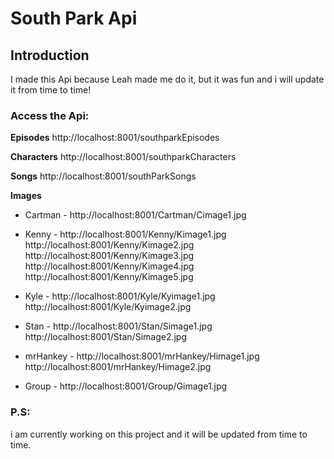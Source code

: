 # South Park Api





## Introduction
I made this Api because Leah made me do it, but it was fun and i will update it from time to time!






### Access the Api:


**Episodes**
http://localhost:8001/southparkEpisodes

**Characters**
http://localhost:8001/southparkCharacters

**Songs**
http://localhost:8001/southParkSongs

**Images**
- Cartman - http://localhost:8001/Cartman/Cimage1.jpg

- Kenny   - http://localhost:8001/Kenny/Kimage1.jpg
            http://localhost:8001/Kenny/Kimage2.jpg
            http://localhost:8001/Kenny/Kimage3.jpg
            http://localhost:8001/Kenny/Kimage4.jpg
            http://localhost:8001/Kenny/Kimage5.jpg

- Kyle    - http://localhost:8001/Kyle/Kyimage1.jpg
            http://localhost:8001/Kyle/Kyimage2.jpg

- Stan    - http://localhost:8001/Stan/Simage1.jpg
            http://localhost:8001/Stan/Simage2.jpg

- mrHankey - http://localhost:8001/mrHankey/Himage1.jpg
             http://localhost:8001/mrHankey/Himage2.jpg

- Group    - http://localhost:8001/Group/Gimage1.jpg



### P.S:
i am currently working on this project and it will be updated from time to time.